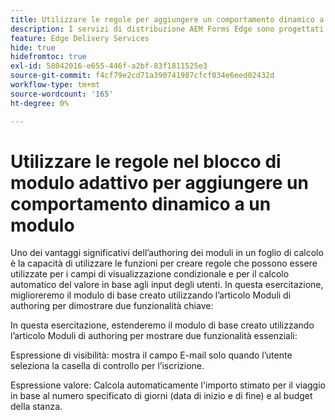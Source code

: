```yaml
---
title: Utilizzare le regole per aggiungere un comportamento dinamico a un modulo
description: I servizi di distribuzione AEM Forms Edge sono progettati per garantire prestazioni di picco, consentendoti di immaginare il futuro di una raccolta dati semplificata e del coinvolgimento degli utenti. Utilizzare le regole per aggiungere un comportamento dinamico a un modulo
feature: Edge Delivery Services
hide: true
hidefromtoc: true
exl-id: 58042016-e655-446f-a2bf-83f1811525e3
source-git-commit: f4cf79e2cd71a390741987cfcf034e6eed02432d
workflow-type: tm+mt
source-wordcount: '165'
ht-degree: 0%

---
```


# Utilizzare le regole nel blocco di modulo adattivo per aggiungere un comportamento dinamico a un modulo

Uno dei vantaggi significativi dell’authoring dei moduli in un foglio di calcolo è la capacità di utilizzare le funzioni per creare regole che possono essere utilizzate per i campi di visualizzazione condizionale e per il calcolo automatico del valore in base agli input degli utenti. In questa esercitazione, miglioreremo il modulo di base creato utilizzando l’articolo Moduli di authoring per dimostrare due funzionalità chiave:

In questa esercitazione, estenderemo il modulo di base creato utilizzando l’articolo Moduli di authoring per mostrare due funzionalità essenziali:

Espressione di visibilità: mostra il campo E-mail solo quando l’utente seleziona la casella di controllo per l’iscrizione.

Espressione valore: Calcola automaticamente l&#39;importo stimato per il viaggio in base al numero specificato di giorni (data di inizio e di fine) e al budget della stanza.



